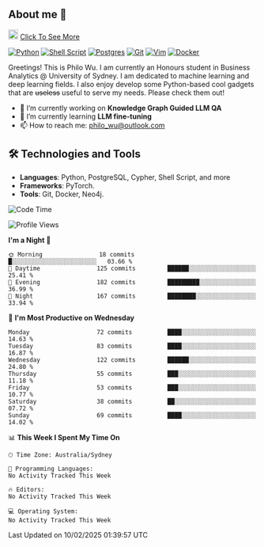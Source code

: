 ## About me 🤗

<a href="#"><img src="https://media.giphy.com/media/hvRJCLFzcasrR4ia7z/giphy.gif" width="20px" height="20px"></a> [Click To See More](https://codeboyphilo.github.io)

[![Python](https://img.shields.io/badge/python-3670A0?style=for-the-badge&logo=python&logoColor=ffdd54)](#)
[![Shell Script](https://img.shields.io/badge/shell_script-%23121011.svg?style=for-the-badge&logo=gnu-bash&logoColor=white)](#)
[![Postgres](https://img.shields.io/badge/postgres-%23316192.svg?style=for-the-badge&logo=postgresql&logoColor=white)](#)
[![Git](https://img.shields.io/badge/git-%23F05033.svg?style=for-the-badge&logo=git&logoColor=white)](#)
[![Vim](https://img.shields.io/badge/VIM-%2311AB00.svg?style=for-the-badge&logo=vim&logoColor=white)](#)
[![Docker](https://img.shields.io/badge/docker-%230db7ed.svg?style=for-the-badge&logo=docker&logoColor=white)](#)

Greetings! This is Philo Wu. I am currently an Honours student in Business Analytics \@ University of Sydney. I am dedicated to machine learning and deep learning fields. I also enjoy develop some Python-based cool gadgets that are ~~useless~~ useful to serve my needs. Please check them out!

- 🔭 I’m currently working on **Knowledge Graph Guided LLM QA**
- 🌱 I’m currently learning **LLM fine-tuning**
- 📫 How to reach me: philo_wu@outlook.com

## 🛠 Technologies and Tools
- **Languages**: Python, PostgreSQL, Cypher, Shell Script, and more
- **Frameworks**: PyTorch.
- **Tools**: Git, Docker, Neo4j.

<!--START_SECTION:waka-->
![Code Time](http://img.shields.io/badge/Code%20Time-671%20hrs%2053%20mins-blue)

![Profile Views](http://img.shields.io/badge/Profile%20Views-0-blue)

**I'm a Night 🦉** 

```text
🌞 Morning                18 commits          █░░░░░░░░░░░░░░░░░░░░░░░░   03.66 % 
🌆 Daytime                125 commits         ██████░░░░░░░░░░░░░░░░░░░   25.41 % 
🌃 Evening                182 commits         █████████░░░░░░░░░░░░░░░░   36.99 % 
🌙 Night                  167 commits         ████████░░░░░░░░░░░░░░░░░   33.94 % 
```
📅 **I'm Most Productive on Wednesday** 

```text
Monday                   72 commits          ████░░░░░░░░░░░░░░░░░░░░░   14.63 % 
Tuesday                  83 commits          ████░░░░░░░░░░░░░░░░░░░░░   16.87 % 
Wednesday                122 commits         ██████░░░░░░░░░░░░░░░░░░░   24.80 % 
Thursday                 55 commits          ███░░░░░░░░░░░░░░░░░░░░░░   11.18 % 
Friday                   53 commits          ███░░░░░░░░░░░░░░░░░░░░░░   10.77 % 
Saturday                 38 commits          ██░░░░░░░░░░░░░░░░░░░░░░░   07.72 % 
Sunday                   69 commits          ████░░░░░░░░░░░░░░░░░░░░░   14.02 % 
```


📊 **This Week I Spent My Time On** 

```text
🕑︎ Time Zone: Australia/Sydney

💬 Programming Languages: 
No Activity Tracked This Week

🔥 Editors: 
No Activity Tracked This Week

💻 Operating System: 
No Activity Tracked This Week
```


 Last Updated on 10/02/2025 01:39:57 UTC
<!--END_SECTION:waka-->
